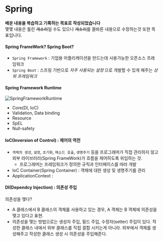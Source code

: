 # Spring
__배운 내용을 복습하고 기록하는 목표로 작성되었습니다__    
몇몇 내용은 틀린 ~~개소리~~일 수도 있으나 ~~개소리~~를 올바른 내용으로 수정하는것 또한 목표입니다.

#### Spring FrameWork? Spring Boot?
- `Spring Framework` : 기업용 어플리케이션을 만드는데 사용가능한 오픈소스 프레임워크
- `Spring Boot` : 스프링 기반으로 _자주 사용되는 설정_ 으로 개발할 수 있게 해주는 _상위 프레임워크_

#### Spring Framework Runtime
![SpringFrameworkRuntime](https://github.com/dali186/SilkPockets/assets/51067466/205ba08b-6508-4d37-a35c-3db83d468ec8)
- Core(DI, IoC)
- Validation, Data binding
- Resource
- SpEL
- Null-safety

#### IoC(Inversion of Control) : 제어의 역전
- `객체의 생성`, `설정`, `초기화`, `메소드 호출`, `생명주기` 등을 프로그래머가 직접 관리하지 않고 외부 라이브러리(Spring FrameWork)가 흐름을 제어하도록 위임하는 것.
    - 프로그래머는 프레임워크가 정의한 규칙과 인터페이스를 따라 개발
- IoC Container(Spring Container) : 객체에 대한 생성 및 생명주기를 관리
- ApplicationContext : 
#### DI(Dependcy Injection) : 의존성 주입
의존성을 맺다?
- A 클래스에서 B 클래스의 객체를 사용하고 있는 경우, A 객체는 B 객체에 의존성을 맺고 있다고 표현.
- 의존성을 맺는 방법으로는 생성자 주입, 필드 주입, 수정자(setter) 주입이 있다.
작성한 클래스 내에서 외부 클래스를 직접 결합 시키는게 아니라. 외부에서 객체를 생성해주고 작성한 클래스 생성 시 의존성을 주입해준다.